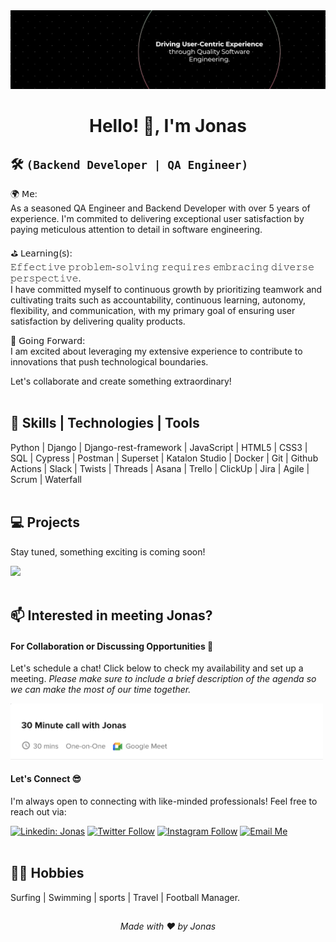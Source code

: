 <img src="assets/media/jonasjon.png" size="500">

<h1 align="center"> Hello! 👋, I'm Jonas</h1>

## 🛠️ **`(Backend Developer | QA Engineer)`**

🌍 𝖬𝖾:<br>
As a seasoned QA Engineer and Backend Developer with over 5 years of experience. I'm commited to delivering exceptional user satisfaction by paying meticulous attention to detail in software engineering. 

⛳️ 𝖫𝖾𝖺𝗋𝗇𝗂𝗇𝗀(𝗌):<br>𝙴𝚏𝚏𝚎𝚌𝚝𝚒𝚟𝚎 𝚙𝚛𝚘𝚋𝚕𝚎𝚖-𝚜𝚘𝚕𝚟𝚒𝚗𝚐 𝚛𝚎𝚚𝚞𝚒𝚛𝚎𝚜 𝚎𝚖𝚋𝚛𝚊𝚌𝚒𝚗𝚐 𝚍𝚒𝚟𝚎𝚛𝚜𝚎 𝚙𝚎𝚛𝚜𝚙𝚎𝚌𝚝𝚒𝚟𝚎.<br>
I have committed myself to continuous growth by prioritizing teamwork and cultivating traits such as accountability, continuous learning, autonomy, flexibility, and communication, with my primary goal of ensuring user satisfaction by delivering quality products.

🎯 𝖦𝗈𝗂𝗇𝗀 𝖥𝗈𝗋𝗐𝖺𝗋𝖽:<br> 
I am excited about leveraging my extensive experience to contribute to innovations that push technological boundaries.

Let's collaborate and create something extraordinary!
<br><br>

## 🔧 Skills | Technologies | Tools
Python | Django | Django-rest-framework | JavaScript | HTML5 | CSS3 | SQL | Cypress | Postman | Superset | Katalon Studio | Docker | Git | Github Actions | Slack | Twists | Threads | Asana | Trello | ClickUp | Jira | Agile | Scrum | Waterfall
<br><br>

## 💻 Projects

<!-- Start Project Cards -->

Stay tuned, something exciting is coming soon!

<!-- End Project Cards -->

[<img src="https://custom-icon-badges.demolab.com/badge/-View%20More-blue?style=for-the-badge&logo=smile&logoColor=white"/>](https://github.io/thejonasjon)
<br><br>

## 📫 Interested in meeting Jonas?

#### For Collaboration or Discussing Opportunities 🤝
Let's schedule a chat! Click below to check my availability and set up a meeting.
*Please make sure to include a brief description of the agenda so we can make the most of our time together.*

<a href="https://calendly.com/thejonasjon/30min" target="_blank"><img width="500" alt="jonas meet_link" src="assets/media/meeting_with_thejonasjon.png"></a>

#### Let's Connect 😎
I'm always open to connecting with like-minded professionals!
Feel free to reach out via:

[![Linkedin: Jonas](https://img.shields.io/badge/-LinkedIn-blue?style=flat-square&logo=Linkedin&logoColor=white&link=https://www.linkedin.com/in/anmol-p-singh/)](https://www.linkedin.com/in/thejonasjon/)
[![Twitter Follow](https://img.shields.io/twitter/follow/thejonasjon?label=Follow&color=%bdc3c7)](https://twitter.com/intent/follow?screen_name=thejonasjon)
[![Instagram Follow](https://img.shields.io/badge/-Instagram?style=social&logo=Instagram&logoColor=%23EA4335&label=Instagram&color=%bdc3c7)](https://www.instagram.com/thejonasjon/)
[![Email Me](https://img.shields.io/badge/Email%20Me-%23EA4335?style=social&logo=Gmail&logoColor=%23EA4335&color=%232c3e50)](mailto:jonas.humenu@gmail.com)
<br><br>
 
## 🏄‍♂️ Hobbies
Surfing | Swimming | sports | Travel | Football Manager.
<br>
##
<p align="center"> <i><a href="https://github.com/thejonasjon/" style="text-decoration: none; color: inherit;">Made with ❤️ by Jonas</a></i></p>
